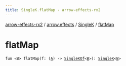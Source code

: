 ```yaml
---
title: SingleK.flatMap - arrow-effects-rx2
---
```


[arrow-effects-rx2](../../index.html) / [arrow.effects](../index.html) / [SingleK](index.html) / [flatMap](./flat-map.html)

# flatMap

`fun <B> flatMap(f: (`[`A`](index.html#A)`) -> `[`SingleKOf`](../-single-k-of.html)`<`[`B`](flat-map.html#B)`>): `[`SingleK`](index.html)`<`[`B`](flat-map.html#B)`>`